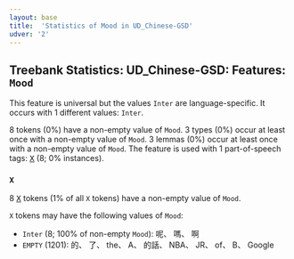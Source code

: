 ```yaml
---
layout: base
title:  'Statistics of Mood in UD_Chinese-GSD'
udver: '2'
---
```


## Treebank Statistics: UD_Chinese-GSD: Features: `Mood`

This feature is universal but the values `Inter` are language-specific.
It occurs with 1 different values: `Inter`.

8 tokens (0%) have a non-empty value of `Mood`.
3 types (0%) occur at least once with a non-empty value of `Mood`.
3 lemmas (0%) occur at least once with a non-empty value of `Mood`.
The feature is used with 1 part-of-speech tags: <tt><a href="zh_gsd-pos-X.html">X</a></tt> (8; 0% instances).

### `X`

8 <tt><a href="zh_gsd-pos-X.html">X</a></tt> tokens (1% of all `X` tokens) have a non-empty value of `Mood`.

`X` tokens may have the following values of `Mood`:

* `Inter` (8; 100% of non-empty `Mood`): 呢、 嗎、 啊
* `EMPTY` (1201): 的、 了、 the、 A、 的話、 NBA、 JR、 of、 B、 Google

